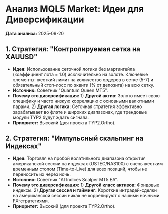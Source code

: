 ﻿# Анализ MQL5 Market: Идеи для Диверсификации
**Дата анализа:** 2025-09-20

## 1. Стратегия: "Контролируемая сетка на XAUUSD"
- **Идея:** Использование сеточной логики без мартингейла (коэффициент лота = 1.0) исключительно на золоте. Ключевые элементы: жесткий лимит на количество ордеров в сетке (5-7) и обязательный стоп-лосс по эквити (% от депозита) на всю сетку.
- **Источник:** Советник "Quantum Queen MT5".
- **Почему это диверсификация:** 1) **Другой актив:** Золото имеет свою специфику и часто низкую корреляцию с основными валютными парами. 2) **Другая логика:** Сеточная стратегия эффективно зарабатывает во флэте и широких диапазонах, где трендовые модули TYP2 будут ждать сигнала.
- **Приоритет:** Высокий (для проекта TYP2.Ortho).

## 2. Стратегия: "Импульсный скальпинг на Индексах"
- **Идея:** Торговля на пробой волатильного диапазона открытия американской сессии на индексах (USTEC/NAS100) с очень жестким временным стопом (Time-to-Live) для всех позиций, чтобы не переносить их через ночь.
- **Источник:** Советник "AI Indices Scalper MT5 EA".
- **Почему это диверсификация:** 1) **Другой класс активов:** Фондовые индексы. 2) **Другая сессия и тайминг:** Короткие интрадей-сделки на американской сессии никак не коррелируют с нашими ночными FX-стратегиями.
- **Приоритет:** Высокий (для проекта TYP2.Ortho).
